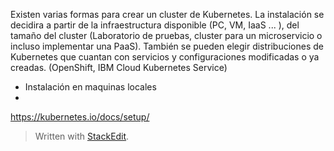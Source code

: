 

Existen varias formas para crear un cluster de Kubernetes. La instalación se decidira a partir de la infraestructura disponible (PC, VM, IaaS ... ), del tamaño del cluster (Laboratorio de pruebas, cluster para un microservicio o incluso implementar una PaaS). También se pueden elegir distribuciones de Kubernetes que cuantan con servicios y configuraciones modificadas o ya creadas. (OpenShift, IBM Cloud Kubernetes Service) 
- Instalación en maquinas locales
- 

https://kubernetes.io/docs/setup/

> Written with [StackEdit](https://stackedit.io/).
<!--stackedit_data:
eyJoaXN0b3J5IjpbOTcyNTYyOTI2LDczMDk5ODExNl19
-->